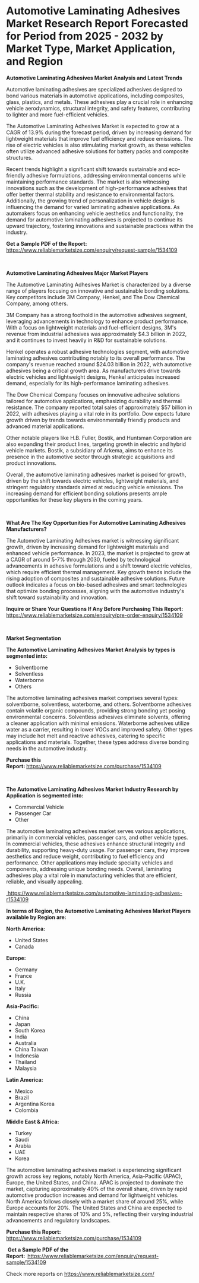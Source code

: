 <p><h1>Automotive Laminating Adhesives Market Research Report Forecasted for Period from 2025 -  2032 by Market Type, Market Application, and Region</h1></p><p><strong>Automotive Laminating Adhesives Market Analysis and Latest Trends</strong></p>
<p><p>Automotive laminating adhesives are specialized adhesives designed to bond various materials in automotive applications, including composites, glass, plastics, and metals. These adhesives play a crucial role in enhancing vehicle aerodynamics, structural integrity, and safety features, contributing to lighter and more fuel-efficient vehicles.</p><p>The Automotive Laminating Adhesives Market is expected to grow at a CAGR of 13.9% during the forecast period, driven by increasing demand for lightweight materials that improve fuel efficiency and reduce emissions. The rise of electric vehicles is also stimulating market growth, as these vehicles often utilize advanced adhesive solutions for battery packs and composite structures.</p><p>Recent trends highlight a significant shift towards sustainable and eco-friendly adhesive formulations, addressing environmental concerns while maintaining performance standards. The market is also witnessing innovations such as the development of high-performance adhesives that offer better thermal stability and resistance to environmental factors. Additionally, the growing trend of personalization in vehicle design is influencing the demand for varied laminating adhesive applications. As automakers focus on enhancing vehicle aesthetics and functionality, the demand for automotive laminating adhesives is projected to continue its upward trajectory, fostering innovations and sustainable practices within the industry.</p></p>
<p><strong>Get a Sample PDF of the Report:&nbsp;</strong> <a href="https://www.reliablemarketsize.com/enquiry/request-sample/1534109?utm_campaign=3220&utm_medium=2&utm_source=Github&utm_content=ia&utm_term=02042025&utm_id=automotive-laminating-adhesives">https://www.reliablemarketsize.com/enquiry/request-sample/1534109</a></p>
<p>&nbsp;</p>
<p><strong>Automotive Laminating Adhesives Major Market Players</strong></p>
<p><p>The Automotive Laminating Adhesives Market is characterized by a diverse range of players focusing on innovative and sustainable bonding solutions. Key competitors include 3M Company, Henkel, and The Dow Chemical Company, among others.</p><p>3M Company has a strong foothold in the automotive adhesives segment, leveraging advancements in technology to enhance product performance. With a focus on lightweight materials and fuel-efficient designs, 3M's revenue from industrial adhesives was approximately $4.3 billion in 2022, and it continues to invest heavily in R&D for sustainable solutions.</p><p>Henkel operates a robust adhesive technologies segment, with automotive laminating adhesives contributing notably to its overall performance. The company's revenue reached around $24.03 billion in 2022, with automotive adhesives being a critical growth area. As manufacturers drive towards electric vehicles and lightweight designs, Henkel anticipates increased demand, especially for its high-performance laminating adhesives.</p><p>The Dow Chemical Company focuses on innovative adhesive solutions tailored for automotive applications, emphasizing durability and thermal resistance. The company reported total sales of approximately $57 billion in 2022, with adhesives playing a vital role in its portfolio. Dow expects future growth driven by trends towards environmentally friendly products and advanced material applications.</p><p>Other notable players like H.B. Fuller, Bostik, and Huntsman Corporation are also expanding their product lines, targeting growth in electric and hybrid vehicle markets. Bostik, a subsidiary of Arkema, aims to enhance its presence in the automotive sector through strategic acquisitions and product innovations.</p><p>Overall, the automotive laminating adhesives market is poised for growth, driven by the shift towards electric vehicles, lightweight materials, and stringent regulatory standards aimed at reducing vehicle emissions. The increasing demand for efficient bonding solutions presents ample opportunities for these key players in the coming years.</p></p>
<p>&nbsp;</p>
<p><strong>What Are The Key Opportunities For Automotive Laminating Adhesives Manufacturers?</strong></p>
<p><p>The Automotive Laminating Adhesives market is witnessing significant growth, driven by increasing demand for lightweight materials and enhanced vehicle performance. In 2023, the market is projected to grow at a CAGR of around 5-7% through 2030, fueled by technological advancements in adhesive formulations and a shift toward electric vehicles, which require efficient thermal management. Key growth trends include the rising adoption of composites and sustainable adhesive solutions. Future outlook indicates a focus on bio-based adhesives and smart technologies that optimize bonding processes, aligning with the automotive industry's shift toward sustainability and innovation.</p></p>
<p><strong>Inquire or Share Your Questions If Any Before Purchasing This Report:</strong> <a href="https://www.reliablemarketsize.com/enquiry/pre-order-enquiry/1534109?utm_campaign=3220&utm_medium=2&utm_source=Github&utm_content=ia&utm_term=02042025&utm_id=automotive-laminating-adhesives">https://www.reliablemarketsize.com/enquiry/pre-order-enquiry/1534109</a></p>
<p>&nbsp;</p>
<p><strong>Market Segmentation</strong></p>
<p><strong>The Automotive Laminating Adhesives Market Analysis by types is segmented into:</strong></p>
<p><ul><li>Solventborne</li><li>Solventless</li><li>Waterborne</li><li>Others</li></ul></p>
<p><p>The automotive laminating adhesives market comprises several types: solventborne, solventless, waterborne, and others. Solventborne adhesives contain volatile organic compounds, providing strong bonding yet posing environmental concerns. Solventless adhesives eliminate solvents, offering a cleaner application with minimal emissions. Waterborne adhesives utilize water as a carrier, resulting in lower VOCs and improved safety. Other types may include hot melt and reactive adhesives, catering to specific applications and materials. Together, these types address diverse bonding needs in the automotive industry.</p></p>
<p><strong>Purchase this Report:&nbsp;</strong><a href="https://www.reliablemarketsize.com/purchase/1534109?utm_campaign=3220&utm_medium=2&utm_source=Github&utm_content=ia&utm_term=02042025&utm_id=automotive-laminating-adhesives">https://www.reliablemarketsize.com/purchase/1534109</a></p>
<p>&nbsp;</p>
<p><strong>The Automotive Laminating Adhesives Market Industry Research by Application is segmented into:</strong></p>
<p><ul><li>Commercial Vehicle</li><li>Passenger Car</li><li>Other</li></ul></p>
<p><p>The automotive laminating adhesives market serves various applications, primarily in commercial vehicles, passenger cars, and other vehicle types. In commercial vehicles, these adhesives enhance structural integrity and durability, supporting heavy-duty usage. For passenger cars, they improve aesthetics and reduce weight, contributing to fuel efficiency and performance. Other applications may include specialty vehicles and components, addressing unique bonding needs. Overall, laminating adhesives play a vital role in manufacturing vehicles that are efficient, reliable, and visually appealing.</p></p>
<p><a href="https://www.reliablemarketsize.com/automotive-laminating-adhesives-r1534109?utm_campaign=3220&utm_medium=2&utm_source=Github&utm_content=ia&utm_term=02042025&utm_id=automotive-laminating-adhesives">&nbsp;https://www.reliablemarketsize.com/automotive-laminating-adhesives-r1534109</a></p>
<p><strong>In terms of Region, the Automotive Laminating Adhesives Market Players available by Region are:</strong></p>
<p>
    <p> <strong> North America: </strong>
        <ul>
            <li>United States</li>
            <li>Canada</li>
        </ul>
        </p> 
    <p> <strong> Europe: </strong>
        <ul>
            <li>Germany</li>
            <li>France</li>
            <li>U.K.</li>
            <li>Italy</li>
            <li>Russia</li>
        </ul>
        </p> 
    <p> <strong> Asia-Pacific: </strong>
        <ul>
            <li>China</li>
            <li>Japan</li>
            <li>South Korea</li>
            <li>India</li>
            <li>Australia</li>
            <li>China Taiwan</li>
            <li>Indonesia</li>
            <li>Thailand</li>
            <li>Malaysia</li>
        </ul>
        </p> 
    <p> <strong> Latin America: </strong>
        <ul>
            <li>Mexico</li>
            <li>Brazil</li>
            <li>Argentina Korea</li>
            <li>Colombia</li>
        </ul>
        </p> 
    <p> <strong> Middle East & Africa: </strong>
        <ul>
            <li>Turkey</li>
            <li>Saudi</li>
            <li>Arabia</li>
            <li>UAE</li>
            <li>Korea</li>
        </ul>
    </p>
    </p>
<p><p>The automotive laminating adhesives market is experiencing significant growth across key regions, notably North America, Asia-Pacific (APAC), Europe, the United States, and China. APAC is projected to dominate the market, capturing approximately 40% of the overall share, driven by rapid automotive production increases and demand for lightweight vehicles. North America follows closely with a market share of around 25%, while Europe accounts for 20%. The United States and China are expected to maintain respective shares of 10% and 5%, reflecting their varying industrial advancements and regulatory landscapes.</p></p>
<p><strong>Purchase this Report: </strong><a href="https://www.reliablemarketsize.com/purchase/1534109?utm_campaign=3220&utm_medium=2&utm_source=Github&utm_content=ia&utm_term=02042025&utm_id=automotive-laminating-adhesives">https://www.reliablemarketsize.com/purchase/1534109</a></p>
<p>&nbsp;<strong>Get a Sample PDF of the Report:&nbsp;&nbsp;</strong><a href="https://www.reliablemarketsize.com/enquiry/request-sample/1534109?utm_campaign=3220&utm_medium=2&utm_source=Github&utm_content=ia&utm_term=02042025&utm_id=automotive-laminating-adhesives">https://www.reliablemarketsize.com/enquiry/request-sample/1534109</a></p>
<p><strong></strong></p>
<p>Check more reports on <a href="https://www.reliablemarketsize.com/?utm_campaign=3220&utm_medium=2&utm_source=Github&utm_content=ia&utm_term=02042025&utm_id=automotive-laminating-adhesives">https://www.reliablemarketsize.com/</a></p>